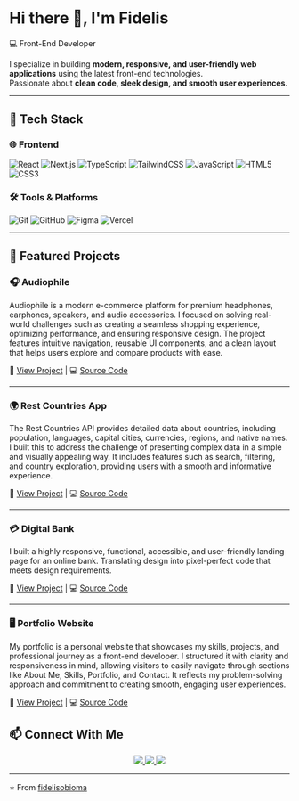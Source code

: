 # Hi there 👋, I'm Fidelis

💻 Front-End Developer

I specialize in building **modern, responsive, and user-friendly web applications** using the latest front-end technologies.  
Passionate about **clean code, sleek design, and smooth user experiences**.

---

## 🚀 Tech Stack  

### 🌐 Frontend
![React](https://img.shields.io/badge/React-20232A?style=for-the-badge&logo=react&logoColor=61DAFB)
![Next.js](https://img.shields.io/badge/Next.js-000000?style=for-the-badge&logo=next.js&logoColor=white)
![TypeScript](https://img.shields.io/badge/TypeScript-3178C6?style=for-the-badge&logo=typescript&logoColor=white)
![TailwindCSS](https://img.shields.io/badge/Tailwind_CSS-38B2AC?style=for-the-badge&logo=tailwind-css&logoColor=white)
![JavaScript](https://img.shields.io/badge/JavaScript-F7DF1E?style=for-the-badge&logo=javascript&logoColor=black)
![HTML5](https://img.shields.io/badge/HTML5-E34F26?style=for-the-badge&logo=html5&logoColor=white)
![CSS3](https://img.shields.io/badge/CSS3-1572B6?style=for-the-badge&logo=css3&logoColor=white)


### 🛠 Tools & Platforms
![Git](https://img.shields.io/badge/Git-F05032?style=for-the-badge&logo=git&logoColor=white)
![GitHub](https://img.shields.io/badge/GitHub-181717?style=for-the-badge&logo=github&logoColor=white)
![Figma](https://img.shields.io/badge/Figma-F24E1E?style=for-the-badge&logo=figma&logoColor=white)
![Vercel](https://img.shields.io/badge/Vercel-000000?style=for-the-badge&logo=vercel&logoColor=white)

---

## 🌟 Featured Projects  

### 🎧 Audiophile  
Audiophile is a modern e-commerce platform for premium headphones, earphones, speakers, and audio accessories. I focused on solving real-world challenges such as creating a seamless shopping experience, optimizing performance, and ensuring responsive design. The project features intuitive navigation, reusable UI components, and a clean layout that helps users explore and compare products with ease.

🔗 [View Project](https://audiophile-peach.vercel.app/) | 💻 [Source Code](https://github.com/fidelisobioma/audiophile.git)

---

### 🌍 Rest Countries App
The Rest Countries API provides detailed data about countries, including population, languages, capital cities, currencies, regions, and native names. I built this to address the challenge of presenting complex data in a simple and visually appealing way. It includes features such as search, filtering, and country exploration, providing users with a smooth and informative experience.

🔗 [View Project](https://rest-countries-app-chi.vercel.app/) | 💻 [Source Code](https://github.com/fidelisobioma/Rest-countries-api.git)

---

### 💳 Digital Bank  
I built a highly responsive, functional, accessible, and user-friendly landing page for an online bank. Translating design into pixel-perfect code that meets design requirements. 

🔗 [View Project](https://digitalbank-landing-page.vercel.app/) | 💻 [Source Code](https://github.com/fidelisobioma/Digitalbank-landing-page.git)

---

### 🖥️ Portfolio Website  
My portfolio is a personal website that showcases my skills, projects, and professional journey as a front-end developer. I structured it with clarity and responsiveness in mind, allowing visitors to easily navigate through sections like About Me, Skills, Portfolio, and Contact. It reflects my problem-solving approach and commitment to creating smooth, engaging user experiences.

🔗 [View Project](https://fidexcode2-0.vercel.app/#home) | 💻 [Source Code](https://github.com/fidelisobioma/fidexcode2.0.git)


## 📫 Connect With Me  

<p align="center">
   <a href="https://x.com/fidexcode" target="_blank">
    <img src="https://img.shields.io/badge/Twitter-1DA1F2?style=for-the-badge&logo=twitter&logoColor=white" />
  </a>
  <a href="https://www.linkedin.com/in/fidexcode" target="_blank">
    <img src="https://img.shields.io/badge/LinkedIn-0A66C2?style=for-the-badge&logo=linkedin&logoColor=white" />
  </a>
  <a href="mailto:mbamfidelisobioma1@gmail.com">
    <img src="https://img.shields.io/badge/Email-D14836?style=for-the-badge&logo=gmail&logoColor=white" />
  </a>
</p>

---

⭐️ From [fidelisobioma](https://github.com/fidelisobioma)
